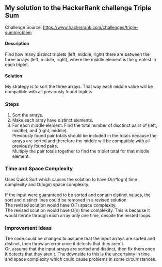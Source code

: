 ## My solution to the HackerRank challenge Triple Sum

Challenge Source: https://www.hackerrank.com/challenges/triple-sum/problem

#### Description
Find how many distinct triplets (left, middle, right) there are between the three arrays (left, middle, right), where the middle element is the greatest in each triplet.

#### Solution
My strategy is to sort the three arrays. That way each middle value will be compatible with all previously found triplets.

### Steps
1. Sort the arrays.
2. Make each array have distinct elements.
3. For each middle element: Find the total number of disctinct pairs of (left, middle), and (right, middle).
<br/> Previously found pair totals should be included in the totals because the arrays are sorted and therefore the middle will be compatible with all previously found pairs.
<br/> Multiply the pair totals together to find the triplet total for that middle element.

### Time and Space Complexity
Uses Quick Sort which causes the solution to have O(n*logn) time complexity and O(logn) space complexity.
<br/><br/> If the input were guaranteed to be sorted and contain distinct values, the sort and distinct lines could be removed in a revised solution.
<br/> The revised solution would have O(1) space complexity.
<br/> The revised solution would have O(n) time complexity. This is because it would iterate through each array only one time, despite the nested loops.

### Improvement Ideas
The code could be changed to assume that the input arrays are sorted and distinct, then throw an error once it detects that they aren't.
<br/>Or, assume that the input arrays are sorted and distinct, then fix them once it detects that they aren't. The downside to this is the uncertainty in time and space complexity which could cause problems in some circumstances.

